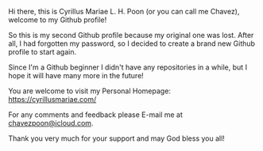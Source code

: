 Hi there, this is Cyrillus Mariae L. H. Poon (or you can call me Chavez), welcome to my Github profile!

So this is my second Github profile because my original one was lost. After all, I had forgotten my password, so I decided to create a brand new Github profile to start again.

Since I'm a Github beginner I didn't have any repositories in a while, but I hope it will have many more in the future!

You are welcome to visit my Personal Homepage: https://cyrillusmariae.com/

For any comments and feedback please E-mail me at chavezpoon@icloud.com.

Thank you very much for your support and may God bless you all!
